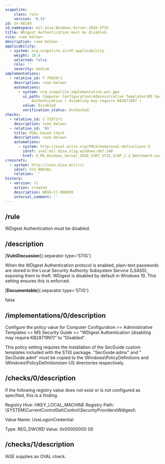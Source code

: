 ```yaml
---
scapolite:
    class: rule
    version: '0.51'
id: SV-88149
id_namespace: mil.disa.Windows-Server-2016-STIG
title: WDigest Authentication must be disabled.
rule: <see below>
description: <see below>
applicability:
  - system: org.scapolite.xccdf.applicability
    weight: 10.0
    selected: false
    role: ''
    severity: medium
implementations:
  - relative_id: F-79939r1
    description: <see below>
    automations:
      - system: org.scapolite.implementation.win_gpo
        ui_path: Computer Configuration\Administrative Templates\MS Security Guide\WDigest
            Authentication ( disabling may require KB2871997 )
        value: Disabled
        verification_status: Unchecked.
checks:
  - relative_id: C-73571r1
    description: <see below>
  - relative_id: '01'
    title: OVAL-based check
    description: <see below>
    automations:
      - system: http://oval.mitre.org/XMLSchema/oval-definitions-5
        idref: oval:mil.disa.stig.windows:def:148
        href: U_MS_Windows_Server_2016_V1R7_STIG_SCAP_1-2_Benchmark-oval.xml
crossrefs:
  - system: http://iase.disa.mil/cci
    idref: CCI-000381
    relation: ''
history:
  - version: r1
    action: created
    description: WN16-CC-000030
    internal_comment: ''
---
```



## /rule

WDigest Authentication must be disabled.

## /description

[**VulnDiscussion**]{.separator type='STIG'}

When the WDigest Authentication protocol is enabled, plain-text passwords are stored in the Local Security Authority Subsystem Service (LSASS), exposing them to theft. WDigest is disabled by default in Windows 10. This setting ensures this is enforced.

[**Documentable**]{.separator type='STIG'}

false

## /implementations/0/description

Configure the policy value for Computer Configuration >> Administrative Templates >> MS Security Guide >> "WDigest Authentication (disabling may require KB2871997)" to "Disabled".

This policy setting requires the installation of the SecGuide custom templates included with the STIG package. "SecGuide.admx" and " SecGuide.adml" must be copied to the \Windows\PolicyDefinitions and \Windows\PolicyDefinitions\en-US directories respectively.

## /checks/0/description

If the following registry value does not exist or is not configured as specified, this is a finding.

Registry Hive:  HKEY_LOCAL_MACHINE
Registry Path:  \SYSTEM\CurrentControlSet\Control\SecurityProviders\Wdigest\

Value Name:  UseLogonCredential

Type:  REG_DWORD
Value:  0x00000000 (0)

## /checks/1/description

IASE supplies an OVAL check.
